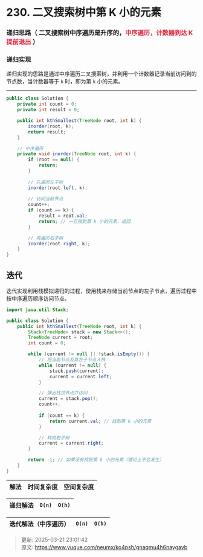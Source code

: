 # 230. 二叉搜索树中第 K 小的元素

### 递归思路（ 二叉搜索树中序遍历是升序的，<font style="color:#DF2A3F;">中序遍历，计数器到达 K 提前退出</font>  ）
### 递归实现
 递归实现的思路是通过中序遍历二叉搜索树，并利用一个计数器记录当前访问到的节点数，当计数器等于 `k` 时，即为第 `k` 小的元素。  

---

```java
public class Solution {
    private int count = 0;
    private int result = 0;

    public int kthSmallest(TreeNode root, int k) {
        inorder(root, k);
        return result;
    }

    // 中序遍历
    private void inorder(TreeNode root, int k) {
        if (root == null) {
            return;
        }
        
        // 先遍历左子树
        inorder(root.left, k);
        
        // 访问当前节点
        count++;
        if (count == k) {
            result = root.val;
            return; // 一旦找到第 k 小的元素，返回
        }

        // 再遍历右子树
        inorder(root.right, k);
    }
}

```

## 迭代
 迭代实现利用栈模拟递归的过程，使用栈来存储当前节点的左子节点，遍历过程中按中序遍历顺序访问节点。  

```java
import java.util.Stack;

public class Solution {
    public int kthSmallest(TreeNode root, int k) {
        Stack<TreeNode> stack = new Stack<>();
        TreeNode current = root;
        int count = 0;

        while (current != null || !stack.isEmpty()) {
            // 将当前节点及其左子节点入栈
            while (current != null) {
                stack.push(current);
                current = current.left;
            }

            // 弹出栈顶节点并访问
            current = stack.pop();
            count++;
            
            if (count == k) {
                return current.val; // 找到第 k 小的元素
            }

            // 转向右子树
            current = current.right;
        }

        return -1; // 如果没有找到第 k 小的元素（理论上不会发生）
    }
}

```



| 解法 | 时间复杂度 | 空间复杂度 |
| --- | --- | --- |


| 递归解法 | `O(n)` | `O(h)` |
| --- | --- | --- |


| 迭代解法（中序遍历） | `O(n)` | `O(h)` |
| --- | --- | --- |




> 更新: 2025-03-21 23:01:42  
> 原文: <https://www.yuque.com/neumx/ko4psh/gnaqmu4h6naygavb>